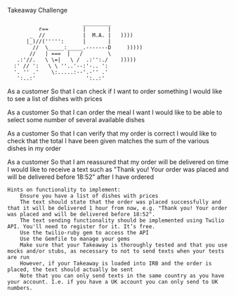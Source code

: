 Takeaway Challenge

                            _________
              r==           |       |
           _  //            |  M.A. |   ))))
          |_)//(''''':      |       |
            //  \_____:_____.-------D     )))))
           //   | ===  |   /        \
       .:'//.   \ \=|   \ /  .:'':./    )))))
      :' // ':   \ \ ''..'--:'-.. ':
      '. '' .'    \:.....:--'.-'' .'
       ':..:'                ':..:'

As a customer
So that I can check if I want to order something
I would like to see a list of dishes with prices

As a customer
So that I can order the meal I want
I would like to be able to select some number of several available dishes

As a customer
So that I can verify that my order is correct
I would like to check that the total I have been given matches the sum of the various dishes in my order

As a customer
So that I am reassured that my order will be delivered on time
I would like to receive a text such as "Thank you! Your order was placed and will be delivered before 18:52" after I have ordered

    Hints on functionality to implement:
        Ensure you have a list of dishes with prices
        The text should state that the order was placed successfully and that it will be delivered 1 hour from now, e.g. "Thank you! Your order was placed and will be delivered before 18:52".
        The text sending functionality should be implemented using Twilio API. You'll need to register for it. It’s free.
        Use the twilio-ruby gem to access the API
        Use the Gemfile to manage your gems
        Make sure that your Takeaway is thoroughly tested and that you use mocks and/or stubs, as necessary to not to send texts when your tests are run
        However, if your Takeaway is loaded into IRB and the order is placed, the text should actually be sent
        Note that you can only send texts in the same country as you have your account. I.e. if you have a UK account you can only send to UK numbers.

